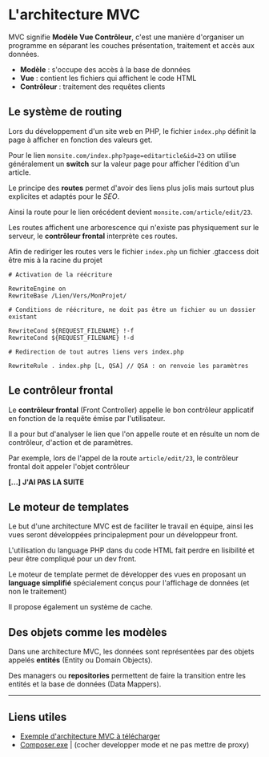 # L'architecture MVC

MVC signifie **Modèle Vue Contrôleur**, c'est une manière d'organiser un programme en séparant les couches présentation, traitement et accès aux données.

- **Modèle** : s'occupe des accès à la base de données
- **Vue** : contient les fichiers qui affichent le code HTML
- **Contrôleur** : traitement des requêtes clients

## Le système de routing

Lors du développement d'un site web en PHP, le fichier `index.php` définit la page à afficher en fonction des valeurs get.

Pour le lien `monsite.com/index.php?page=editarticle&id=23` on utilise généralement un **switch** sur la valeur page pour afficher l'édition d'un article.

Le principe des **routes** permet d'avoir des liens plus jolis mais surtout plus explicites et adaptés pour le *SEO*.

Ainsi la route pour le lien orécédent devient `monsite.com/article/edit/23`.

Les routes affichent une arborescence qui n'existe pas physiquement sur le serveur, le **contrôleur frontal** interprète ces routes.

Afin de rediriger les routes vers le fichier `index.php` un fichier .gtaccess doit être mis à la racine du projet

```
# Activation de la réécriture

RewriteEngine on
RewriteBase /Lien/Vers/MonProjet/

# Conditions de réécriture, ne doit pas être un fichier ou un dossier existant

RewriteCond ${REQUEST_FILENAME} !-f
RewriteCond ${REQUEST_FILENAME} !-d

# Redirection de tout autres liens vers index.php

RewriteRule . index.php [L, QSA] // QSA : on renvoie les paramètres
```

## Le contrôleur frontal

Le **contrôleur frontal** (Front Controller) appelle le bon contrôleur applicatif en fonction de la requête émise par l'utilisateur.

Il a pour but d'analyser le lien que l'on appelle route et en résulte un nom de contrôleur, d'action et de paramètres.

Par exemple, lors de l'appel de la route `article/edit/23`, le contrôleur frontal doit appeler l'objet contrôleur 

**[...] J'AI PAS LA SUITE**


## Le moteur de templates

Le but d'une architecture MVC est de faciliter le travail en équipe, ainsi les vues seront développées principalepment pour un développeur front.

L'utilisation du language PHP dans du code HTML fait perdre en lisibilité et peur être compliqué pour un dev front.

Le moteur de template permet de développer des vues en proposant un **language simplifié** spécialement conçus pour l'affichage de données (et non le traitement)

Il propose également un système de cache.


## Des objets comme les modèles

Dans une architecture MVC, les données sont représentées par des objets appelés **entités** (Entity ou Domain Objects).

Des managers ou **repositories** permettent de faire la transition entre les entités et la base de données (Data Mappers).


---

## Liens utiles 

- [Exemple d'architecture MVC à télécharger](https://github.com/Oviglo/MVCExemple/archive/master.zip)
- [Composer.exe](https://getcomposer.org/Composer-Setup.exe) | (cocher developper mode et ne pas mettre de proxy)